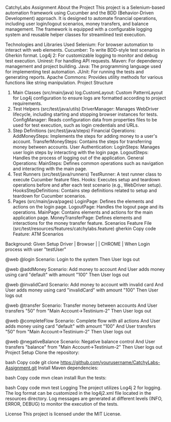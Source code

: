 CatchyLabs Assignment
About the Project
This project is a Selenium-based automation framework using Cucumber and the BDD (Behavior-Driven Development) approach. It is designed to automate financial operations, including user login/logout scenarios, money transfers, and balance management. The framework is equipped with a configurable logging system and reusable helper classes for streamlined test execution.

Technologies and Libraries Used
Selenium: For browser automation to interact with web elements.
Cucumber: To write BDD-style test scenarios in Gherkin format.
Log4j 2: For customizable logging to monitor and debug test execution.
Unirest: For handling API requests.
Maven: For dependency management and project building.
Java: The programming language used for implementing test automation.
JUnit: For running the tests and generating reports.
Apache Commons: Provides utility methods for various functions like string manipulation.
Project Structure
1. Main Classes (src/main/java)
   log.CustomLayout: Custom PatternLayout for Log4j configuration to ensure logs are formatted according to project requirements.
2. Test Helpers (src/test/java/utils)
   DriverManager: Manages WebDriver lifecycle, including starting and stopping browser instances for tests.
   ConfigManager: Reads configuration data from properties files to be used for test execution, such as login credentials and URLs.
3. Step Definitions (src/test/java/steps)
   Financial Operations:
   AddMoneySteps: Implements the steps for adding money to a user's account.
   TransferMoneySteps: Contains the steps for transferring money between accounts.
   User Authentication:
   LoginSteps: Manages user login steps by interacting with the login page.
   LogoutSteps: Handles the process of logging out of the application.
   General Operations:
   MainSteps: Defines common operations such as navigation and interacting with the main page.
4. Test Runners (src/test/java/runners)
   TestRunner: A test runner class to execute Cucumber feature files.
   Hooks: Executes setup and teardown operations before and after each test scenario (e.g., WebDriver setup).
   HooksStepDefinitions: Contains step definitions related to setup and teardown for Cucumber scenarios.
5. Pages (src/main/java/pages)
   LoginPage: Defines the elements and actions on the login page.
   LogoutPage: Handles the logout page and its operations.
   MainPage: Contains elements and actions for the main application page.
   MoneyTransferPage: Defines elements and interactions for the money transfer feature.
   Scenarios
   Feature File (src/test/resources/features/catchylabs.feature)
   gherkin
   Copy code
   Feature: ATM Scenarios

Background:
Given Setup Driver
| Browser |
| CHROME  |
When Login process with user "testUser"

@web @login
Scenario: Login to the system
Then User logs out

@web @addMoney
Scenario: Add money to account
And User adds money using card "default" with amount "100"
Then User logs out

@web @invalidCard
Scenario: Add money to account with invalid card
And User adds money using card "invalidCard" with amount "100"
Then User logs out

@web @transfer
Scenario: Transfer money between accounts
And User transfers "50" from "Main Account->Testinium-2"
Then User logs out

@web @completeFlow
Scenario: Complete flow with all actions
And User adds money using card "default" with amount "100"
And User transfers "50" from "Main Account->Testinium-2"
Then User logs out

@web @negativeBalance
Scenario: Negative balance control
And User transfers "balance" from "Main Account->Testinium-2"
Then User logs out
Project Setup
Clone the repository:

bash
Copy code
git clone https://github.com/yourusername/CatchyLabs-Assignment.git
Install Maven dependencies:

bash
Copy code
mvn clean install
Run the tests:

bash
Copy code
mvn test
Logging
The project utilizes Log4j 2 for logging. The log format can be customized in the log4j2.xml file located in the resources directory. Log messages are generated at different levels (INFO, ERROR, DEBUG) to monitor the execution of the tests.

License
This project is licensed under the MIT License.